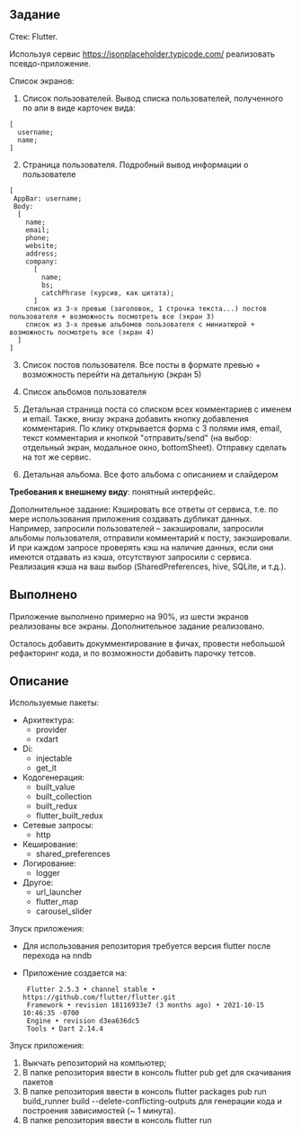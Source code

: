 ## Задание
Стек: Flutter.

Используя сервис https://jsonplaceholder.typicode.com/ реализовать псевдо-приложение.

Список экранов:
  1. Список пользователей. Вывод списка пользователей, полученного по апи в виде карточек вида: 
    
    [
      username;
      name;
    ]
  2. Страница пользователя. Подробный вывод информации о пользователе
  
    [
     AppBar: username;
     Body:
      [
        name;
        email;
        phone;
        website;
        address;
        company:
          [
            name;
            bs;
            catchPhrase (курсив, как цитата);
          ]
        список из 3-х превью (заголовок, 1 строчка текста...) постов пользователя + возможность посмотреть все (экран 3)
        список из 3-х превью альбомов пользователя с миниатюрой + возможность посмотреть все (экран 4)
      ]
    ]
    
  3. Список постов пользователя. Все посты в формате превью + возможность перейти на детальную (экран 5)

  4. Список альбомов пользователя

  5. Детальная страница поста со списком всех комментариев c именем и email. Также, внизу экрана добавить кнопку добавления комментария. По клику открывается форма с 3 полями имя, email, текст комментария и кнопкой "отправить/send" (на выбор: отдельный экран, модальное окно, bottomSheet). Отправку сделать на тот же сервис.

  6. Детальная альбома. Все фото альбома с описанием и слайдером

  **Требования к внешнему виду**: понятный интерфейс.

  Дополнительное задание:
  Кэшировать все ответы от сервиса, т.е. по мере использования приложения создавать дубликат данных. Например, запросили пользователей – закэшировали, запросили альбомы пользователя, отправили комментарий к посту, закэшировали. И при каждом запросе проверять кэш на наличие данных, если они имеются отдавать из кэша, отсутствуют запросили с сервиса. Реализация кэша на ваш выбор (SharedPreferences, hive, SQLite, и т.д.).

## Выполнено
Приложение выполнено примерно на 90%, из шести экранов реализованы все экраны. Дополнительное задание реализовано. 

Осталось добавить докумментирование в фичах, провести небольшой рефакторинг кода, и по возможности добавить парочку тетсов.
## Описание

Используемые пакеты:
   - Архитектура:
      -  provider
      -  rxdart
   - Di:
      - injectable
      - get_it
   - Кодогенерация: 
      -  built_value
      -  built_collection
      -  built_redux
      -  flutter_built_redux
   - Сетевые запросы:
      - http
   - Кеширование:
      - shared_preferences
   - Логирование:
      - logger
   - Другое:
      - url_launcher
      - flutter_map
      - carousel_slider

Зпуск приложения: 
 - Для использования репозитория требуется версия flutter после перехода на nndb
 - Приложение создается на:
   
        Flutter 2.5.3 • channel stable • https://github.com/flutter/flutter.git
        Framework • revision 18116933e7 (3 months ago) • 2021-10-15 10:46:35 -0700
        Engine • revision d3ea636dc5
        Tools • Dart 2.14.4
       

Зпуск приложения: 
  1) Выкчать репозиторий на компьютер;
  2) В папке репозитория ввести в консоль flutter pub get для скачивания пакетов
  3) В папке репозитория ввести в консоль flutter packages pub run build_runner build --delete-conflicting-outputs для генерации кода и построения зависимостей (~ 1 минута).
  4) В папке репозитория ввести в консоль flutter run
